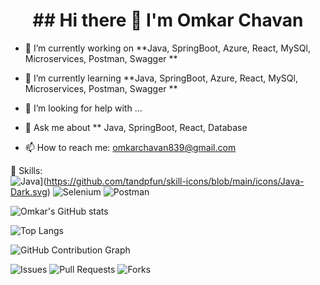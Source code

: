 <h1 align="center" >  ## Hi there 👋 I'm Omkar Chavan </h1>


- 🔭 I’m currently working on **Java, SpringBoot, Azure, React, MySQl, Microservices, Postman, Swagger **
- 🌱 I’m currently learning **Java, SpringBoot, Azure, React, MySQl, Microservices, Postman, Swagger **
 
- 🤔 I’m looking for help with ...
- 💬 Ask me about ** Java, SpringBoot, React, Database
- 📫 How to reach me: omkarchavan839@gmail.com

🔧 Skills:  
![Java](https://img.shields.io/badge/Java-ED8B00?style=for-the-badge&logo=java&logoColor=white)](https://github.com/tandpfun/skill-icons/blob/main/icons/Java-Dark.svg)
![Selenium](https://img.shields.io/badge/Selenium-43B02A?style=for-the-badge&logo=selenium&logoColor=white)
![Postman](https://img.shields.io/badge/Postman-FF6C37?style=for-the-badge&logo=postman&logoColor=white)


![Omkar's GitHub stats](https://github-readme-stats.vercel.app/api?username=OmkarChavan&show_icons=true&theme=radical)

![Top Langs](https://github-readme-stats.vercel.app/api/top-langs/?username=OmkarChavan&layout=compact&theme=tokyonight)


![GitHub Contribution Graph](https://github-readme-activity-graph.vercel.app/graph?username=OmkarChavan&theme=github)



![Issues](https://img.shields.io/github/issues/OmkarChavan/my-project)
![Pull Requests](https://img.shields.io/github/issues-pr/OmkarChavan/my-project)
![Forks](https://img.shields.io/github/forks/OmkarChavan/my-project?style=social)





